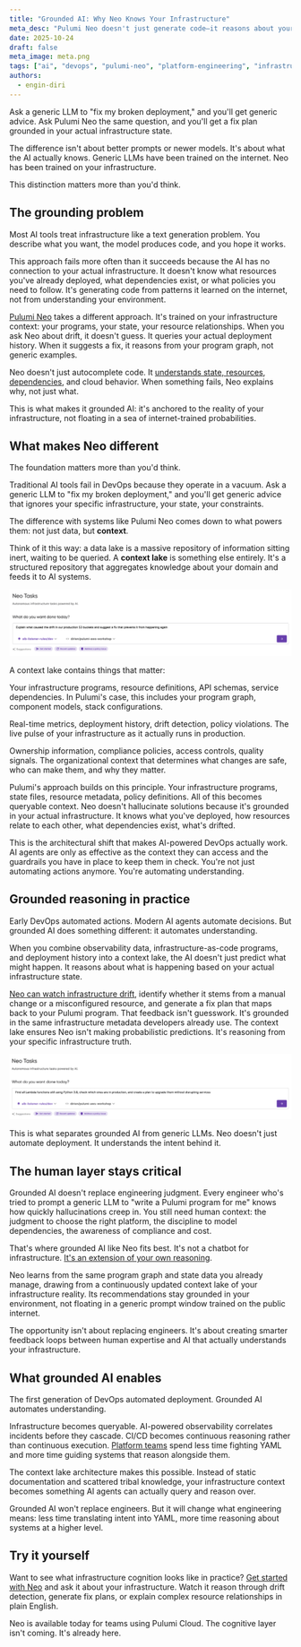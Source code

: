 ```yaml
---
title: "Grounded AI: Why Neo Knows Your Infrastructure"
meta_desc: "Pulumi Neo doesn't just generate code—it reasons about your actual infrastructure using context lakes. Learn why grounded AI beats generic LLMs for DevOps."
date: 2025-10-24
draft: false
meta_image: meta.png
tags: ["ai", "devops", "pulumi-neo", "platform-engineering", "infrastructure-as-code", "context-lake"]
authors:
  - engin-diri
---
```


Ask a generic LLM to "fix my broken deployment," and you'll get generic advice. Ask Pulumi Neo the same question, and you'll get a fix plan grounded in your actual infrastructure state.

The difference isn't about better prompts or newer models. It's about what the AI actually knows. Generic LLMs have been trained on the internet. Neo has been trained on your infrastructure.
<!--more-->
This distinction matters more than you'd think.

## The grounding problem

Most AI tools treat infrastructure like a text generation problem. You describe what you want, the model produces code, and you hope it works.

This approach fails more often than it succeeds because the AI has no connection to your actual infrastructure. It doesn't know what resources you've already deployed, what dependencies exist, or what policies you need to follow. It's generating code from patterns it learned on the internet, not from understanding your environment.

[Pulumi Neo](/blog/pulumi-neo/) takes a different approach. It's trained on your infrastructure context: your programs, your state, your resource relationships. When you ask Neo about drift, it doesn't guess. It queries your actual deployment history. When it suggests a fix, it reasons from your program graph, not generic examples.

Neo doesn't just autocomplete code. It [understands state, resources, dependencies](/docs/ai/), and cloud behavior. When something fails, Neo explains why, not just what.

This is what makes it grounded AI: it's anchored to the reality of your infrastructure, not floating in a sea of internet-trained probabilities.

## What makes Neo different

The foundation matters more than you'd think.

Traditional AI tools fail in DevOps because they operate in a vacuum. Ask a generic LLM to "fix my broken deployment," and you'll get generic advice that ignores your specific infrastructure, your state, your constraints.

The difference with systems like Pulumi Neo comes down to what powers them: not just data, but **context**.

Think of it this way: a data lake is a massive repository of information sitting inert, waiting to be queried. A **context lake** is something else entirely. It's a structured repository that aggregates knowledge about your domain and feeds it to AI systems.

![img_1.png](img_1.png)

A context lake contains things that matter:

Your infrastructure programs, resource definitions, API schemas, service dependencies. In Pulumi's case, this includes your program graph, component models, stack configurations.

Real-time metrics, deployment history, drift detection, policy violations. The live pulse of your infrastructure as it actually runs in production.

Ownership information, compliance policies, access controls, quality signals. The organizational context that determines what changes are safe, who can make them, and why they matter.

Pulumi's approach builds on this principle. Your infrastructure programs, state files, resource metadata, policy definitions. All of this becomes queryable context. Neo doesn't hallucinate solutions because it's grounded in your actual infrastructure. It knows what you've deployed, how resources relate to each other, what dependencies exist, what's drifted.

This is the architectural shift that makes AI-powered DevOps actually work. AI agents are only as effective as the context they can access and the guardrails you have in place to keep them in check. You're not just automating actions anymore. You're automating understanding.

## Grounded reasoning in practice

Early DevOps automated actions. Modern AI agents automate decisions. But grounded AI does something different: it automates understanding.

When you combine observability data, infrastructure-as-code programs, and deployment history into a context lake, the AI doesn't just predict what might happen. It reasons about what is happening based on your actual infrastructure state.

[Neo can watch infrastructure drift](/blog/10-things-you-can-do-with-neo/), identify whether it stems from a manual change or a misconfigured resource, and generate a fix plan that maps back to your Pulumi program. That feedback isn't guesswork. It's grounded in the same infrastructure metadata developers already use. The context lake ensures Neo isn't making probabilistic predictions. It's reasoning from your specific infrastructure truth.

![img_2.png](img_2.png)

This is what separates grounded AI from generic LLMs. Neo doesn't just automate deployment. It understands the intent behind it.

## The human layer stays critical

Grounded AI doesn't replace engineering judgment. Every engineer who's tried to prompt a generic LLM to "write a Pulumi program for me" knows how quickly hallucinations creep in. You still need human context: the judgment to choose the right platform, the discipline to model dependencies, the awareness of compliance and cost.

That's where grounded AI like Neo fits best. It's not a chatbot for infrastructure. [It's an extension of your own reasoning](/docs/ai/get-started/).

Neo learns from the same program graph and state data you already manage, drawing from a continuously updated context lake of your infrastructure reality. Its recommendations stay grounded in your environment, not floating in a generic prompt window trained on the public internet.

The opportunity isn't about replacing engineers. It's about creating smarter feedback loops between human expertise and AI that actually understands your infrastructure.

## What grounded AI enables

The first generation of DevOps automated deployment. Grounded AI automates understanding.

Infrastructure becomes queryable. AI-powered observability correlates incidents before they cascade. CI/CD becomes continuous reasoning rather than continuous execution. [Platform teams](/blog/why-every-platform-engineer-should-care-about-kubernetes-operators/) spend less time fighting YAML and more time guiding systems that reason alongside them.

The context lake architecture makes this possible. Instead of static documentation and scattered tribal knowledge, your infrastructure context becomes something AI agents can actually query and reason over.

Grounded AI won't replace engineers. But it will change what engineering means: less time translating intent into YAML, more time reasoning about systems at a higher level.

## Try it yourself

Want to see what infrastructure cognition looks like in practice? [Get started with Neo](/docs/ai/get-started/) and ask it about your infrastructure. Watch it reason through drift detection, generate fix plans, or explain complex resource relationships in plain English.

Neo is available today for teams using Pulumi Cloud. The cognitive layer isn't coming. It's already here.

